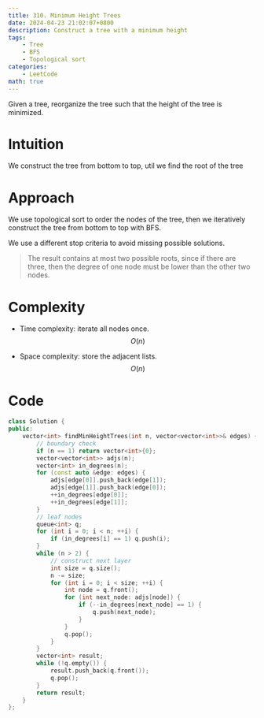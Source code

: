 ```yaml
---
title: 310. Minimum Height Trees
date: 2024-04-23 21:02:07+0800
description: Construct a tree with a minimum height
tags: 
    - Tree
    - BFS
    - Topological sort
categories:
    - LeetCode
math: true
---
```


Given a tree, reorganize the tree such that the height of the tree is minimized.


# Intuition
We construct the tree from bottom to top, util we find the root of the tree

# Approach
We use topological sort to order the nodes of the tree, then we iteratively construct the tree from bottom to top with BFS.

We use a different stop criteria to avoid missing possible solutions.

> The result contains at most two possible roots, since if there are three, then the degree of one node must be lower than the other two nodes.

# Complexity
- Time complexity: iterate all nodes once.
$$O(n)$$ 

- Space complexity: store the adjacent lists.
$$O(n)$$

# Code
```c++
class Solution {
public:
    vector<int> findMinHeightTrees(int n, vector<vector<int>>& edges) {
        // boundary check
        if (n == 1) return vector<int>{0};
        vector<vector<int>> adjs(n);
        vector<int> in_degrees(n);
        for (const auto &edge: edges) {
            adjs[edge[0]].push_back(edge[1]);
            adjs[edge[1]].push_back(edge[0]);
            ++in_degrees[edge[0]];
            ++in_degrees[edge[1]];
        }
        // leaf nodes
        queue<int> q;
        for (int i = 0; i < n; ++i) {
            if (in_degrees[i] == 1) q.push(i);
        }
        while (n > 2) {
            // construct next layer
            int size = q.size();
            n -= size;
            for (int i = 0; i < size; ++i) {
                int node = q.front();
                for (int next_node: adjs[node]) {
                    if (--in_degrees[next_node] == 1) {
                        q.push(next_node);
                    }
                }
                q.pop();
            }
        }
        vector<int> result;
        while (!q.empty()) {
            result.push_back(q.front());
            q.pop();
        }
        return result;
    }
};
```